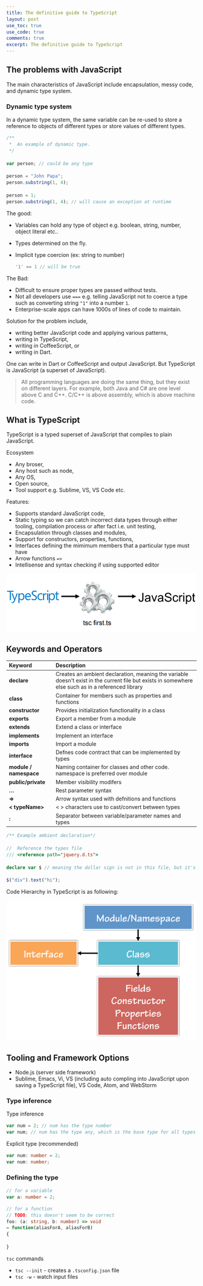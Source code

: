 ```yaml
---
title: The definitive guide to TypeScript
layout: post
use_toc: true
use_code: true
comments: true
excerpt: The definitive guide to TypeScript
---
```


## The problems with JavaScript

The main characteristics of JavaScript include encapsulation, messy code, and dynamic type system.

### Dynamic type system

In a dynamic type system, the same variable can be re-used to store a reference to objects of different types or store values of different types.

```js
/**
 *  An example of dynamic type.
 */

var person; // could be any type

person = "John Papa";
person.substring(1, 4);

person = 1;
person.substring(1, 4); // will cause an exception at runtime
```

The good:

- Variables can hold any type of object e.g. boolean, string, number, object literal etc..
- Types determined on the fly.
- Implicit type coercion (ex: string to number)

    ```js
    '1' == 1 // will be true
    ```

The Bad:

- Difficult to ensure proper types are passed without tests.
- Not all developers use `===` e.g. telling JavaScript not to coerce a type such as converting string `"1"` into a number `1`.
- Enterprise-scale apps can have 1000s of lines of code to maintain.

Solution for the problem include,

- writing better JavaScript code and applying various patterns,
- writing in TypeScript,
- writing in CoffeeScript, or
- writing in Dart.

One can write in Dart or CoffeeScript and output JavaScript. But TypeScript is JavaScript (a superset of JavaScript).

> All programming languages are doing the same thing, but they exist on different layers. For example, both Java and C# are one level above C and C++. C/C++ is above assembly, which is above machine code.

## What is TypeScript

TypeScript is a typed superset of JavaScript that compiles to plain JavaScript.

Ecosystem

- Any broser,
- Any host such as node,
- Any OS,
- Open source,
- Tool support e.g. Sublime, VS, VS Code etc.

Features:

- Supports standard JavaScript code,
- Static typing so we can catch incorrect data types through either tooling, compilation process or after fact i.e. unit testing,
- Encapsulation through classes and modules,
- Support for constructors, properties, functions,
- Interfaces defining the mimimum members that a particular type must have
- Arrow functions `=>`
- Intellisense and syntax checking if using supported editor

![](/assets/images/typescript/typescript-compilcation-process.PNG)

## Keywords and Operators

| Keyword                 | Description
|:------------------------|:-------------------------------------------------------|
| **declare**             | Creates an ambient declaration, meaning the variable doesn't exist in the current file but exists in somewhere else such as in a referenced library |
| **class**               | Container for members such as properties and functions |
| **constructor**         | Provides initialization functionality in a class |
| **exports**             | Export a member from a module |
| **extends**             | Extend a class or interface |
| **implements**          | Implement an interface |
| **imports**             | Import a module |
| **interface**           | Defnes code contract that can be implemented by types |
| **module / namespace**  | Naming container for classes and other code. namespace is preferred over module |
| **public/private**      | Member visibility modifers |
| **…**                   | Rest parameter syntax |
| **=>**                  | Arrow syntax used with defnitions and functions |
| **< typeName>**         | < > characters use to cast/convert between types |
| **:**                   | Separator between variable/parameter names and types |

```ts
/** Example ambient declaration*/

//  Reference the types file
/// <reference path="jquery.d.ts">  

declare var $ // meaning the dollar sign is not in this file, but it's coming from somewhere else, in this case, the jquery typings file

$("div").text("hi");
```

Code Hierarchy in TypeScript is as following:

![](/assets/images/typescript/code-hierarchy.PNG)

## Tooling and Framework Options

- Node.js (server side framework)
- Sublime, Emacs, Vi, VS (including auto compling into JavaScript upon saving a TypeScript file), VS Code, Atom, and WebStorm

### Type inference

Type inference

```ts
var num = 2; // num has the type number
var num; // num has the type any, which is the base type for all types
```

Explicit type (recommended)

```ts
var num: number = 2;
var num: number;
```

### Defining the type

```ts
// for a variable
var a: number = 2;
```

```ts
// for a function
// TODO: this doesn't seem to be correct
foo: (a: string, b: number) => void
= function(aliasForA, aliasForB)
{

}
```

`tsc` commands

- `tsc --init` - creates a `.tsconfig.json` file
- `tsc -w` - watch input files
